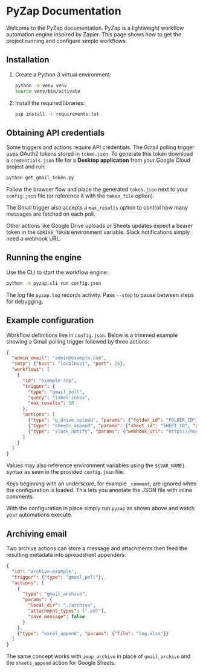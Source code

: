 # PyZap Documentation

Welcome to the PyZap documentation. PyZap is a lightweight workflow automation engine inspired by Zapier. This page shows how to get the project running and configure simple workflows.

## Installation

1. Create a Python 3 virtual environment:
   ```bash
   python -m venv venv
   source venv/bin/activate
   ```
2. Install the required libraries:
   ```bash
   pip install -r requirements.txt
   ```

## Obtaining API credentials

Some triggers and actions require API credentials. The Gmail polling trigger uses OAuth2 tokens stored in `token.json`. To generate this token download a `credentials.json` file for a **Desktop application** from your Google Cloud project and run:

```bash
python get_gmail_token.py
```

Follow the browser flow and place the generated `token.json` next to your `config.json` file (or reference it with the `token_file` option).

The Gmail trigger also accepts a `max_results` option to control how many
messages are fetched on each poll.

Other actions like Google Drive uploads or Sheets updates expect a bearer token in the `GDRIVE_TOKEN` environment variable. Slack notifications simply need a webhook URL.

## Running the engine

Use the CLI to start the workflow engine:

```bash
python -m pyzap.cli run config.json
```

The log file `pyzap.log` records activity. Pass `--step` to pause between steps for debugging.

## Example configuration

Workflow definitions live in `config.json`. Below is a trimmed example showing a Gmail polling trigger followed by three actions:

```json
{
  "admin_email": "admin@example.com",
  "smtp": {"host": "localhost", "port": 25},
  "workflows": [
    {
      "id": "example-zap",
      "trigger": {
        "type": "gmail_poll",
        "query": "label:inbox",
        "max_results": 10
      },
      "actions": [
        {"type": "g_drive_upload", "params": {"folder_id": "FOLDER_ID"}},
        {"type": "sheets_append", "params": {"sheet_id": "SHEET_ID", "range": "Sheet1!A:B"}},
        {"type": "slack_notify", "params": {"webhook_url": "https://hooks.slack.com/..."}}
      ]
    }
  ]
}
```

Values may also reference environment variables using the `${VAR_NAME}` syntax as seen in the provided `config.json` file.

Keys beginning with an underscore, for example `_comment`, are ignored when the
configuration is loaded. This lets you annotate the JSON file with inline
comments.

With the configuration in place simply run `pyzap` as shown above and watch your automations execute.

## Archiving email

Two archive actions can store a message and attachments then feed the resulting
metadata into spreadsheet appenders:

```json
{
  "id": "archive-example",
  "trigger": {"type": "gmail_poll"},
  "actions": [
    {
      "type": "gmail_archive",
      "params": {
        "local_dir": "./archive",
        "attachment_types": [".pdf"],
        "save_message": false
      }
    },
    {"type": "excel_append", "params": {"file": "log.xlsx"}}
  ]
}
```

The same concept works with `imap_archive` in place of `gmail_archive` and the
`sheets_append` action for Google Sheets.
